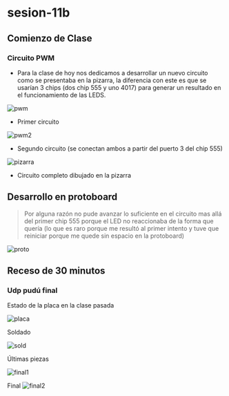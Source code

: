 # sesion-11b

## Comienzo de Clase

### Circuito PWM

- Para la clase de hoy nos dedicamos a desarrollar un nuevo circuito como se presentaba en la pizarra, la diferencia con este es que se usarían 3 chips (dos chip 555 y uno 4017) para generar un resultado en el funcionamiento de las LEDS.

![pwm](https://github.com/duckusu/dis8644-2025-1/blob/main/23-duckusu/sesion-11b/archivos/pwm.png)

- Primer circuito


![pwm2](https://github.com/duckusu/dis8644-2025-1/blob/main/23-duckusu/sesion-11b/archivos/pwm3.png)

- Segundo circuito (se conectan ambos a partir del puerto 3 del chip 555)


![pizarra](https://github.com/duckusu/dis8644-2025-1/blob/main/23-duckusu/sesion-11b/archivos/pizarra.png)

- Circuito completo dibujado en la pizarra
  
## Desarrollo en protoboard

> Por alguna razón no pude avanzar lo suficiente en el circuito mas allá del primer chip 555 porque el LED no reaccionaba de la forma que quería (lo que es raro porque me resultó al primer intento y tuve que reiniciar porque me quede sin espacio en la protoboard)

![proto](https://github.com/duckusu/dis8644-2025-1/blob/main/23-duckusu/sesion-11b/archivos/proto.jpg)


## Receso de 30 minutos
### Udp pudú final


Estado de la placa en la clase pasada

![placa](https://github.com/duckusu/dis8644-2025-1/blob/main/23-duckusu/sesion-11b/archivos/placa1.jpg)


Soldado

![sold](https://github.com/duckusu/dis8644-2025-1/blob/main/23-duckusu/sesion-11b/archivos/sold.png)


Últimas piezas

![final1](https://github.com/duckusu/dis8644-2025-1/blob/main/23-duckusu/sesion-11b/archivos/final.png)


Final
![final2](https://github.com/duckusu/dis8644-2025-1/blob/main/23-duckusu/sesion-11b/archivos/final2.png)

###
###
###

